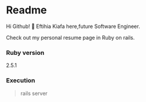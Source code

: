# Readme

Hi Github! 👋 Eftihia Kiafa here,future Software Engineer.

Check out my personal resume page in Ruby on rails.


<h3>Ruby version</h3>

2.5.1

<h3>Execution</h3>

> rails server


